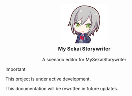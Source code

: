 <!--suppress HtmlDeprecatedAttribute -->
<div align="center" style="text-align: center; margin-top: 10px;">
 <img src="documents/assets/logo.png" style="align-self: center; width: 150px; margin-bottom: 0;" alt="Logo" />
 <h3 style="margin-top: 0; text-align: center;">My Sekai Storywriter</h3>
 <p style="text-align: center;">A scenario editor for MySekaiStorywriter</p>
</div>

> [!IMPORTANT]
> This project is under active development. 
>
> This documentation will be rewritten in future updates.